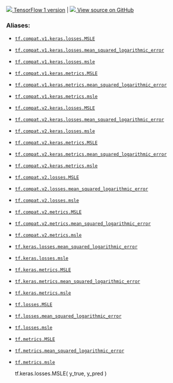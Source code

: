 [ ![](https://tensorflow.google.cn/images/tf_logo_32px.png) TensorFlow 1
version](/versions/r1.15/api_docs/python/tf/keras/losses/MSLE) |  [
![](https://tensorflow.google.cn/images/GitHub-Mark-32px.png) View source on
GitHub
](https://github.com/tensorflow/tensorflow/blob/r2.0/tensorflow/python/keras/losses.py#L800-L811)  
  
  
### Aliases:

  * [`tf.compat.v1.keras.losses.MSLE`](/api_docs/python/tf/keras/losses/MSLE)
  * [`tf.compat.v1.keras.losses.mean_squared_logarithmic_error`](/api_docs/python/tf/keras/losses/MSLE)
  * [`tf.compat.v1.keras.losses.msle`](/api_docs/python/tf/keras/losses/MSLE)
  * [`tf.compat.v1.keras.metrics.MSLE`](/api_docs/python/tf/keras/losses/MSLE)
  * [`tf.compat.v1.keras.metrics.mean_squared_logarithmic_error`](/api_docs/python/tf/keras/losses/MSLE)
  * [`tf.compat.v1.keras.metrics.msle`](/api_docs/python/tf/keras/losses/MSLE)
  * [`tf.compat.v2.keras.losses.MSLE`](/api_docs/python/tf/keras/losses/MSLE)
  * [`tf.compat.v2.keras.losses.mean_squared_logarithmic_error`](/api_docs/python/tf/keras/losses/MSLE)
  * [`tf.compat.v2.keras.losses.msle`](/api_docs/python/tf/keras/losses/MSLE)
  * [`tf.compat.v2.keras.metrics.MSLE`](/api_docs/python/tf/keras/losses/MSLE)
  * [`tf.compat.v2.keras.metrics.mean_squared_logarithmic_error`](/api_docs/python/tf/keras/losses/MSLE)
  * [`tf.compat.v2.keras.metrics.msle`](/api_docs/python/tf/keras/losses/MSLE)
  * [`tf.compat.v2.losses.MSLE`](/api_docs/python/tf/keras/losses/MSLE)
  * [`tf.compat.v2.losses.mean_squared_logarithmic_error`](/api_docs/python/tf/keras/losses/MSLE)
  * [`tf.compat.v2.losses.msle`](/api_docs/python/tf/keras/losses/MSLE)
  * [`tf.compat.v2.metrics.MSLE`](/api_docs/python/tf/keras/losses/MSLE)
  * [`tf.compat.v2.metrics.mean_squared_logarithmic_error`](/api_docs/python/tf/keras/losses/MSLE)
  * [`tf.compat.v2.metrics.msle`](/api_docs/python/tf/keras/losses/MSLE)
  * [`tf.keras.losses.mean_squared_logarithmic_error`](/api_docs/python/tf/keras/losses/MSLE)
  * [`tf.keras.losses.msle`](/api_docs/python/tf/keras/losses/MSLE)
  * [`tf.keras.metrics.MSLE`](/api_docs/python/tf/keras/losses/MSLE)
  * [`tf.keras.metrics.mean_squared_logarithmic_error`](/api_docs/python/tf/keras/losses/MSLE)
  * [`tf.keras.metrics.msle`](/api_docs/python/tf/keras/losses/MSLE)
  * [`tf.losses.MSLE`](/api_docs/python/tf/keras/losses/MSLE)
  * [`tf.losses.mean_squared_logarithmic_error`](/api_docs/python/tf/keras/losses/MSLE)
  * [`tf.losses.msle`](/api_docs/python/tf/keras/losses/MSLE)
  * [`tf.metrics.MSLE`](/api_docs/python/tf/keras/losses/MSLE)
  * [`tf.metrics.mean_squared_logarithmic_error`](/api_docs/python/tf/keras/losses/MSLE)
  * [`tf.metrics.msle`](/api_docs/python/tf/keras/losses/MSLE)

    
    
    tf.keras.losses.MSLE(
        y_true,
        y_pred
    )
    


